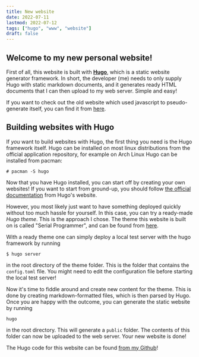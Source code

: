 ```yaml
---
title: New website
date: 2022-07-11
lastmod: 2022-07-12
tags: ["hugo", "www", "website"]
draft: false
---
```


## Welcome to my new personal website!

First of all, this website is built with [**Hugo**](https://gohugo.io/), which 
is a static website generator framework. In short, the developer (me) needs to 
only supply Hugo with static markdown documents, and it generates ready HTML 
documents that I can then upload to my web server. Simple and easy!

If you want to check out the old website which used javascript to 
pseudo-generate itself, you can find it from 
[here](http://jussihi.kapsi.fi/old).

## Building websites with Hugo

If _you_ want to build websites with Hugo, the first thing you need is the 
Hugo framework itself. Hugo can be installed on most linux distributions from 
the official application repository, for example on Arch Linux Hugo can be 
installed from pacman:
```
# pacman -S hugo
```

Now that you have Hugo installed, you can start off by creating your own 
websites! If you want to start from ground-up, you should follow 
[the official documentation](https://gohugo.io/documentation/) from Hugo's 
website.

However, you most likely just want to have something deployed quickly without 
too much hassle for yourself. In this case, you can try a ready-made 
_Hugo theme_. This is the approach I chose. The theme this website is built on 
is called "Serial Programmer", and can be found from 
[here](https://github.com/sharadcodes/hugo-theme-serial-programmer).

With a ready theme one can simply deploy a local test server with the hugo 
framework by running 
```
$ hugo server
```
in the root directory of the theme folder. This is the folder that contains 
the `config.toml` file. You might need to edit the configuration file before 
starting the local test server!

Now it's time to fiddle around and create new content for the theme. This is 
done by creating markdown-formatted files, which is then parsed by Hugo. Once 
you are happy with the outcome, you can generate the static website by running 
```
hugo
```
in the root directory. This will generate a `public` folder. The contents of 
this folder can now be uploaded to the web server. Your new website is done!

The Hugo code for this website can be found 
[from my Github](https://github.com/jussihi/jussihi.kapsi.fi)!